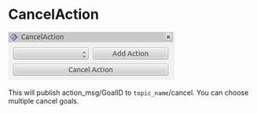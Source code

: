 # CancelAction
![CancelAction](images/cancel_action.png)

This will publish action_msg/GoalID to `topic_name`/cancel.
You can choose multiple cancel goals.
